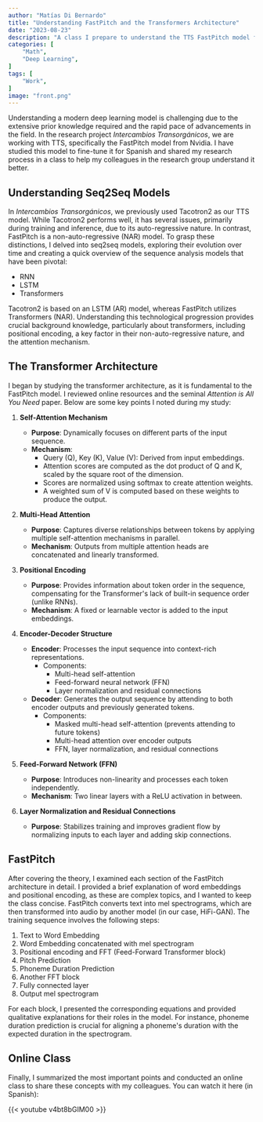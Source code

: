 ```yaml
---
author: "Matías Di Bernardo"
title: "Understanding FastPitch and the Transformers Architecture"
date: "2023-08-23"
description: "A class I prepare to understand the TTS FastPitch model focusing on the Transformer architecture."
categories: [
    "Math",
    "Deep Learning",
]
tags: [
    "Work",
]
image: "front.png"
---
```


Understanding a modern deep learning model is challenging due to the extensive prior knowledge required and the rapid pace of advancements in the field. In the research project *Intercambios Transorgánicos*, we are working with TTS, specifically the FastPitch model from Nvidia. I have studied this model to fine-tune it for Spanish and shared my research process in a class to help my colleagues in the research group understand it better.

## Understanding Seq2Seq Models
In *Intercambios Transorgánicos*, we previously used Tacotron2 as our TTS model. While Tacotron2 performs well, it has several issues, primarily during training and inference, due to its auto-regressive nature. In contrast, FastPitch is a non-auto-regressive (NAR) model. To grasp these distinctions, I delved into seq2seq models, exploring their evolution over time and creating a quick overview of the sequence analysis models that have been pivotal:

- RNN
- LSTM
- Transformers

Tacotron2 is based on an LSTM (AR) model, whereas FastPitch utilizes Transformers (NAR). Understanding this technological progression provides crucial background knowledge, particularly about transformers, including positional encoding, a key factor in their non-auto-regressive nature, and the attention mechanism.

## The Transformer Architecture
I began by studying the transformer architecture, as it is fundamental to the FastPitch model. I reviewed online resources and the seminal *Attention is All You Need* paper. Below are some key points I noted during my study:

1. **Self-Attention Mechanism**  
   - **Purpose**: Dynamically focuses on different parts of the input sequence.  
   - **Mechanism**:  
     - Query (Q), Key (K), Value (V): Derived from input embeddings.  
     - Attention scores are computed as the dot product of Q and K, scaled by the square root of the dimension.  
     - Scores are normalized using softmax to create attention weights.  
     - A weighted sum of V is computed based on these weights to produce the output.  

2. **Multi-Head Attention**  
   - **Purpose**: Captures diverse relationships between tokens by applying multiple self-attention mechanisms in parallel.  
   - **Mechanism**: Outputs from multiple attention heads are concatenated and linearly transformed.  

3. **Positional Encoding**  
   - **Purpose**: Provides information about token order in the sequence, compensating for the Transformer's lack of built-in sequence order (unlike RNNs).  
   - **Mechanism**: A fixed or learnable vector is added to the input embeddings.  

4. **Encoder-Decoder Structure**  
   - **Encoder**: Processes the input sequence into context-rich representations.  
     - Components:  
       - Multi-head self-attention  
       - Feed-forward neural network (FFN)  
       - Layer normalization and residual connections  
   - **Decoder**: Generates the output sequence by attending to both encoder outputs and previously generated tokens.  
     - Components:  
       - Masked multi-head self-attention (prevents attending to future tokens)  
       - Multi-head attention over encoder outputs  
       - FFN, layer normalization, and residual connections  

5. **Feed-Forward Network (FFN)**  
   - **Purpose**: Introduces non-linearity and processes each token independently.  
   - **Mechanism**: Two linear layers with a ReLU activation in between.  

6. **Layer Normalization and Residual Connections**  
   - **Purpose**: Stabilizes training and improves gradient flow by normalizing inputs to each layer and adding skip connections.  

## FastPitch
After covering the theory, I examined each section of the FastPitch architecture in detail. I provided a brief explanation of word embeddings and positional encoding, as these are complex topics, and I wanted to keep the class concise.
FastPitch converts text into mel spectrograms, which are then transformed into audio by another model (in our case, HiFi-GAN). The training sequence involves the following steps:

1. Text to Word Embedding  
2. Word Embedding concatenated with mel spectrogram  
3. Positional encoding and FFT (Feed-Forward Transformer block)  
4. Pitch Prediction  
5. Phoneme Duration Prediction  
6. Another FFT block  
7. Fully connected layer  
8. Output mel spectrogram  

For each block, I presented the corresponding equations and provided qualitative explanations for their roles in the model. For instance, phoneme duration prediction is crucial for aligning a phoneme's duration with the expected duration in the spectrogram.

## Online Class
Finally, I summarized the most important points and conducted an online class to share these concepts with my colleagues. You can watch it here (in Spanish):

{{< youtube v4bt8bGIM00 >}}
